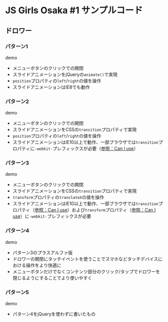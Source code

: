 # JS Girls Osaka #1 サンプルコード

## ドロワー

### パターン1

demo

- メニューボタンのクリックでの開閉
- スライドアニメーションをjQueryの``animate()``で実現
- ``position``プロパティの``left``/``right``の値を操作
- スライドアニメーションはIE8でも動作

### パターン2

demo

- メニューボタンのクリックでの開閉
- スライドアニメーションをCSSの``transition``プロパティで実現
- ``position``プロパティの``left``/``right``の値を操作
- スライドアニメーションはIE10以上で動作、一部ブラウザでは``transition``プロパティに``-webkit-``プレフィックスが必要（[参照：Can I use](http://caniuse.com/#feat=css-transitions)）

### パターン3

demo

- メニューボタンのクリックでの開閉
- スライドアニメーションをCSSの``transition``プロパティで実現
- ``transform``プロパティの``translateX``の値を操作
- スライドアニメーションはIE10以上で動作、一部ブラウザでは``transition``プロパティ（[参照：Can I use](http://caniuse.com/#feat=css-transitions)）および``transform``プロパティ（[参照：Can I use](http://caniuse.com/#feat=transforms2d)）に``-webkit-``プレフィックスが必要

### パターン4

demo

- パターン3のプラスアルファ版
- ドロワーの開閉にタッチイベントを使うことでスマホなどタッチデバイスにおける操作をより快適に
- メニューボタンだけでなくコンテンツ部分のクリック/タップでドロワーを閉じるようにすることでより使いやすく

### パターン5

demo

- パターン4をjQueryを使わずに書いたもの

